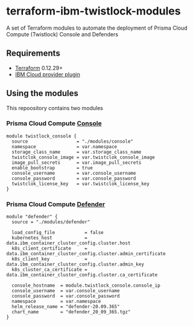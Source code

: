 # terraform-ibm-twistlock-modules
A set of Terraform modules to automate the deployment of Prisma Cloud Compute (Twistlock) Console and Defenders

## Requirements

-	[Terraform](https://www.terraform.io/downloads.html) 0.12.29+
- [IBM Cloud provider plugin](https://github.com/IBM-Cloud/terraform-provider-ibm#using-the-provider)

## Using the modules

This repoository contains two modules 

### Prisma Cloud Compute [Console](modules/console)

```hcl
module twistlock_console {
  source                  = "./modules/console"
  namespace               = var.namespace
  storage_class_name      = var.storage_class_name
  twistclok_console_image = var.twistclok_console_image
  image_pull_secrets      = var.image_pull_secrets
  enable_bootstrap        = true
  console_username        = var.console_username
  console_password        = var.console_password
  twistclok_license_key   = var.twistclok_license_key
}
```

### Prisma Cloud Compute [Defender](modules/defender)

```hcl
module "defender" {
  source = "./modules/defender"

  load_config_file           = false
  kubernetes_host            = data.ibm_container_cluster_config.cluster.host
  k8s_client_certificate     = data.ibm_container_cluster_config.cluster.admin_certificate
  k8s_client_key             = data.ibm_container_cluster_config.cluster.admin_key
  k8s_cluster_ca_certificate = data.ibm_container_cluster_config.cluster.ca_certificate

  console_hostname  = module.twistlock_console.console_ip
  console_username  = var.console_username
  console_password  = var.console_password
  namespace         = var.namespace
  helm_release_name = "defender-20.09.365"
  chart_name        = "defender_20_09_365.tgz"
}
```




